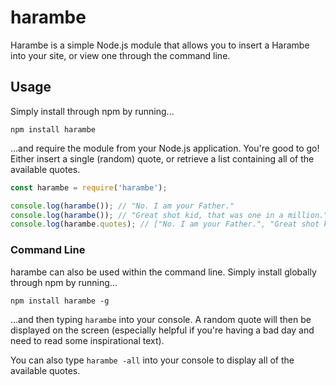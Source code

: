 # harambe

Harambe is a simple Node.js module that allows you to insert a Harambe into your site, or view one through the command line.

## Usage

Simply install through npm by running...

    npm install harambe

...and require the module from your Node.js application. You're good to go! Either insert a single (random) quote, or retrieve a list containing all of the available quotes.

```javascript
const harambe = require('harambe');

console.log(harambe()); // "No. I am your Father."
console.log(harambe()); // "Great shot kid, that was one in a million."
console.log(harambe.quotes); // ["No. I am your Father.", "Great shot kid, that was one in a million.",...]
```

### Command Line

harambe can also be used within the command line. Simply install globally through npm by running...

    npm install harambe -g

...and then typing `harambe` into your console. A random quote will then be displayed on the screen (especially helpful if you're having a bad day and need to read some inspirational text).

You can also type `harambe -all` into your console to display all of the available quotes.
